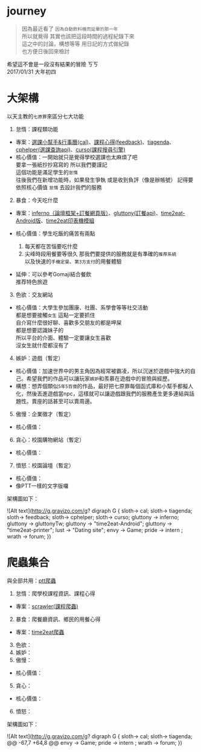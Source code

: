 # journey

> 因為最近看了 `因為自動飲料機而延畢的那一年`  
所以就覺得 其實也該把這段時間的過程紀錄下來  
這之中的討論，構想等等  用日記的方式做紀錄  
也方便日後回來檢討

希望這不會是一段沒有結果的冒險 ㄎㄎ  
2017/01/31 大年初四

# 大架構

以天主教的`七原罪`來區分七大功能

1. 怠惰：課程類功能
 * 專案：[選課小幫手&行事曆(cal)](http://github.com/stufinite/cal)、[課程心得(feedback)](https://github.com/Stufinite/feedback_django)、[tiagenda](https://github.com/Stufinite/tiagenda)、[cphelper(選課查詢api)](https://github.com/Stufinite/cphelper)、[curso(課程搜尋引擎) ](https://github.com/Stufinite/curso)
 * 核心價值：一開始就只是覺得學校選課也太麻煩了吧  
   要拿一張紙抄抄寫寫的  所以我們要謹記  
   這個功能是滿足學生的`怠惰`  
   往後我們在新增功能時，如果發生爭執  或是收到負評（像是辦帳號）
   記得要依照核心價值 `怠惰` 去設計我們的服務
2. 暴食：今天吃什麼
  * 專案：[inferno（論壇框架+訂餐網頁版）](https://github.com/Stufinite/inferno)、[gluttony(訂餐api)](https://github.com/Stufinite/gluttony)、[time2eat-Android版](https://github.com/Stufinite/Time2eat-Android)、[time2eat印表機模組](https://github.com/Stufinite/Time2eat-printer)
  * 核心價值：學生吃飯的痛苦有兩點

      1. 每天都在苦惱要吃什麼  
      2. 尖峰時段用餐要等很久
    那我們要提供的服務就是有準確的`推荐系統`  
    以及快速的`手機定餐`、`第3方支付`的用餐體驗
  * 延伸：可以參考Gomaji結合餐飲  
    推荐特色旅遊
3. 色欲：交友網站
  * 核心價值：大學生參加團康、社團、系學會等等社交活動  
    都是想要接觸`女生`  這點一定要抓住  
    自介寫什麼很好聊、喜歡多交朋友的都是呷屎  
    都是想要認識妹子的  
    所以平台的介面、體驗一定要讓女生喜歡  
    沒女生就什麼都沒有了
4. 嫉妒：遊戲（暫定）
  * 核心價值：加速世界中的男主角因為經常被霸凌，所以沉迷於遊戲中強大的自己。希望我們的作品可以讓玩家`嫉妒`和羨慕在遊戲中的冒險與經歷。
  * 構想：想弄個類似`5年5百億`的作品，最好把七原罪每個函式庫和小幫手都擬人化，然後丟進遊戲當npc，這樣就可以讓遊戲跟我們的服務產生更多連結與話題性。賣座的話甚至可以賣周邊。
5. 傲慢：企業徵才（暫定）
  * 核心價值：
6. 貪心：校園購物網站（暫定）
  * 核心價值：
7. 憤怒：校園論壇（暫定）
  * 核心價值：
  * 像PTT一樣的文字版囉

架構圖如下：

![Alt text](http://g.gravizo.com/g?
 digraph G {
   sloth-> cal;
   sloth-> tiagenda;
   sloth-> feedback;
   sloth-> cphelper;
   sloth-> curso;
   gluttony -> inferno;
   gluttony -> gluttonyTw;
   gluttony -> "time2eat-Android";
   gluttony -> "time2eat-printer";
   lust -> "Dating site";
   envy -> Game;
   pride -> intern  ;
   wrath -> forum;
 })

# 爬蟲集合

與全部共用：[ptt爬蟲](https://github.com/Stufinite/ptt-web-crawler)

1. 怠惰：爬學校課程資訊、課程心得
 * 專案：[scrawler(課程爬蟲)](https://github.com/Stufinite/scrawler)
2. 暴食：爬餐廳資訊、鄉民的用餐心得
  * 專案：[time2eat爬蟲](https://github.com/Stufinite/Time2eat-crawler)
3. 色欲：
4. 嫉妒：
7. 傲慢：
  * 核心價值：
5. 貪心：
  * 核心價值：
6. 憤怒：

架構圖如下：

![Alt text](http://g.gravizo.com/g?
  digraph G {
    sloth-> cal;
    sloth-> tiagenda;
 @@ -67,7 +64,8 @@
    envy -> Game;
    pride -> intern  ;
    wrath -> forum;
})
